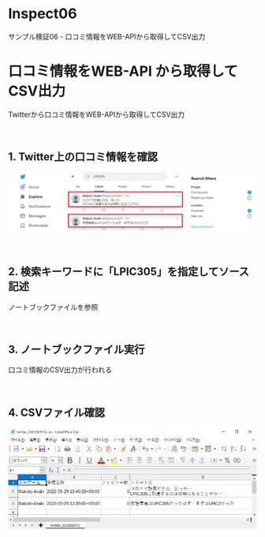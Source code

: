 # Inspect06
サンプル検証06 - 口コミ情報をWEB-APIから取得してCSV出力

# 口コミ情報をWEB-API から取得してCSV出力
Twitterから口コミ情報をWEB-APIから取得してCSV出力

<br>

## 1. Twitter上の口コミ情報を確認
![画像01](./image01.png)

<br>

## 2. 検索キーワードに「LPIC305」を指定してソース記述
ノートブックファイルを参照

<br>

## 3. ノートブックファイル実行
口コミ情報のCSV出力が行われる

<br>

## 4. CSVファイル確認
![画像02](./image02.png)
